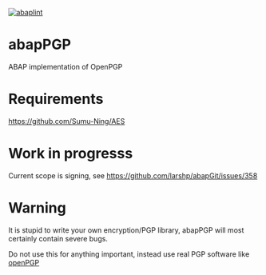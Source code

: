 [![abaplint](https://abaplint.org/badges/larshp/abapPGP)](http://abaplint.org/project/larshp/abapPGP)

# abapPGP
ABAP implementation of OpenPGP

# Requirements
https://github.com/Sumu-Ning/AES

# Work in progresss

Current scope is signing, see https://github.com/larshp/abapGit/issues/358

# Warning

It is stupid to write your own encryption/PGP library, abapPGP will most certainly contain severe bugs.

Do not use this for anything important, instead use real PGP software like [openPGP](http://openpgp.org/)
